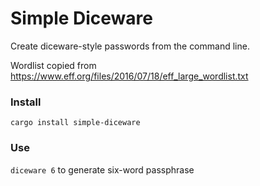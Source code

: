 # Simple Diceware

Create diceware-style passwords from the command line. 

Wordlist copied from https://www.eff.org/files/2016/07/18/eff_large_wordlist.txt

### Install

`cargo install simple-diceware`

### Use

`diceware 6` to generate six-word passphrase
